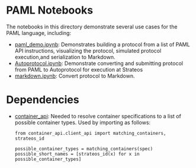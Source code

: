 # PAML Notebooks

The notebooks in this directory demonstrate several use cases for the PAML language, including:

- [paml_demo.ipynb](paml_demo.ipynb): Demonstrates building a protocol from a list of PAML API instructions, visualizing the protocol, simulated protocol execution,and serialization to Markdown.
- [Autoprotocol.ipynb](Autoprotocol.ipynb): Demonstrate converting and submitting protocol from PAML to Autoprotocol for execution at Strateos
- [markdown.ipynb](markdown.ipynb): Convert protocol to Markdown.

# Dependencies

- [container_api](https://github.com/rpgoldman/container-ontology): Needed to resolve container specifications to a list of possible container types.  Used by importing as follows:
  ```
  from container_api.client_api import matching_containers, strateos_id

  possible_container_types = matching_containers(spec)
  possible_short_names = [strateos_id(x) for x in possible_container_types]
  ```

